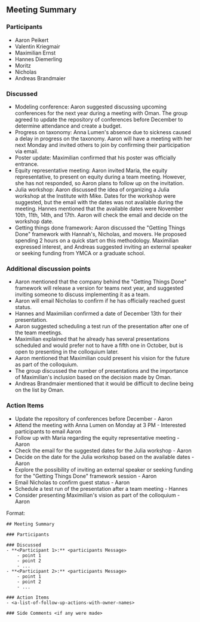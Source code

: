 ## Meeting Summary

### Participants
- Aaron Peikert
- Valentin Kriegmair
- Maximilian Ernst
- Hannes Diemerling
- Moritz
- Nicholas
- Andreas Brandmaier

### Discussed
- Modeling conference: Aaron suggested discussing upcoming conferences for the next year during a meeting with Oman. The group agreed to update the repository of conferences before December to determine attendance and create a budget.
- Progress on taxonomy: Anna Lumen's absence due to sickness caused a delay in progress on the taxonomy. Aaron will have a meeting with her next Monday and invited others to join by confirming their participation via email.
- Poster update: Maximilian confirmed that his poster was officially entrance.
- Equity representative meeting: Aaron invited Maria, the equity representative, to present on equity during a team meeting. However, she has not responded, so Aaron plans to follow up on the invitation.
- Julia workshop: Aaron discussed the idea of organizing a Julia workshop at the Institute with Mike. Dates for the workshop were suggested, but the email with the dates was not available during the meeting. Hannes mentioned that the available dates were November 10th, 11th, 14th, and 17th. Aaron will check the email and decide on the workshop date.
- Getting things done framework: Aaron discussed the "Getting Things Done" framework with Hannah's, Nicholas, and movers. He proposed spending 2 hours on a quick start on this methodology. Maximilian expressed interest, and Andreas suggested inviting an external speaker or seeking funding from YMCA or a graduate school.

### Additional discussion points
- Aaron mentioned that the company behind the "Getting Things Done" framework will release a version for teams next year, and suggested inviting someone to discuss implementing it as a team.
- Aaron will email Nicholas to confirm if he has officially reached guest status.
- Hannes and Maximilian confirmed a date of December 13th for their presentation.
- Aaron suggested scheduling a test run of the presentation after one of the team meetings.
- Maximilian explained that he already has several presentations scheduled and would prefer not to have a fifth one in October, but is open to presenting in the colloquium later.
- Aaron mentioned that Maximilian could present his vision for the future as part of the colloquium.
- The group discussed the number of presentations and the importance of Maximilian's inclusion based on the decision made by Oman.
- Andreas Brandmaier mentioned that it would be difficult to decline being on the list by Oman.

### Action Items
- Update the repository of conferences before December - Aaron
- Attend the meeting with Anna Lumen on Monday at 3 PM - Interested participants to email Aaron
- Follow up with Maria regarding the equity representative meeting - Aaron
- Check the email for the suggested dates for the Julia workshop - Aaron
- Decide on the date for the Julia workshop based on the available dates - Aaron
- Explore the possibility of inviting an external speaker or seeking funding for the "Getting Things Done" framework session - Aaron
- Email Nicholas to confirm guest status - Aaron
- Schedule a test run of the presentation after a team meeting - Hannes
- Consider presenting Maximilian's vision as part of the colloquium - Aaron

Format:
```
## Meeting Summary

### Participants

### Discussed
- **<Participant 1>:** <participants Message>
    - point 1
    - point 2
    - ...
- **<Participant 2>:** <participants Message>
    - point 1
    - point 2
    - ...

### Action Items
- <a-list-of-follow-up-actions-with-owner-names>

### Side Comments <if any were made>
```
